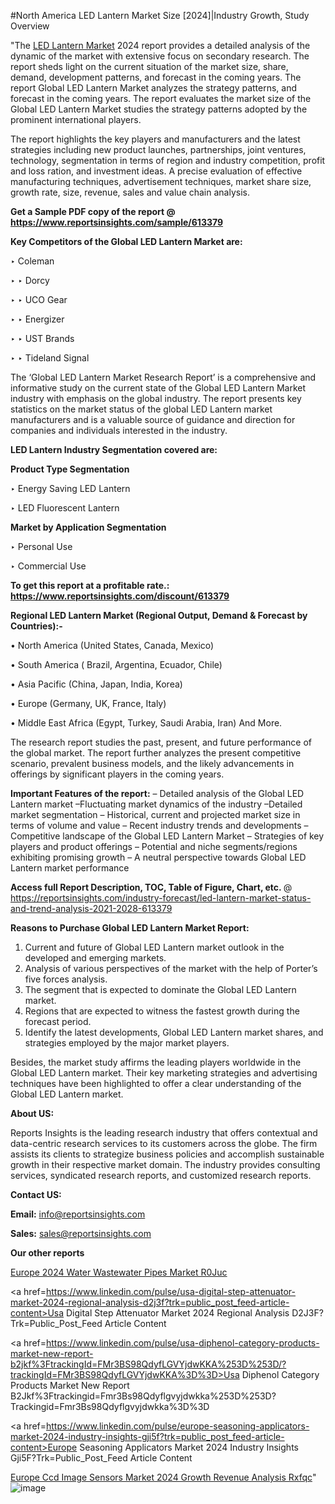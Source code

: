 #North America LED Lantern Market Size [2024]|Industry Growth, Study Overview

"The <a href=https://www.reportsinsights.com/sample/613379>LED Lantern Market</a> 2024 report provides a detailed analysis of the dynamic of the market with extensive focus on secondary research. The report sheds light on the current situation of the market size, share, demand, development patterns, and forecast in the coming years. The report Global LED Lantern Market analyzes the strategy patterns, and forecast in the coming years. The report evaluates the market size of the Global LED Lantern Market studies the strategy patterns adopted by the prominent international players.

The report highlights the key players and manufacturers and the latest strategies including new product launches, partnerships, joint ventures, technology, segmentation in terms of region and industry competition, profit and loss ration, and investment ideas. A precise evaluation of effective manufacturing techniques, advertisement techniques, market share size, growth rate, size, revenue, sales and value chain analysis.

<strong>Get a Sample PDF copy of the report @ <a href=https://www.reportsinsights.com/sample/613379 style=color:#0000ff;>https://www.reportsinsights.com/sample/613379</a></strong>

<strong>Key Competitors of the Global LED Lantern Market are:</strong>

‣ Coleman

‣ 
‣ Dorcy

‣ 
‣ UCO Gear

‣ 
‣ Energizer

‣ 
‣ UST Brands

‣ 
‣ Tideland Signal

The ‘Global LED Lantern Market Research Report’ is a comprehensive and informative study on the current state of the Global LED Lantern Market industry with emphasis on the global industry. The report presents key statistics on the market status of the global LED Lantern market manufacturers and is a valuable source of guidance and direction for companies and individuals interested in the industry.

<strong>LED Lantern Industry Segmentation covered are:</strong>

<strong>Product Type Segmentation</strong>

‣    Energy Saving LED Lantern

‣ LED Fluorescent Lantern

<strong>Market by Application Segmentation</strong>

‣   Personal Use

‣ Commercial Use

<strong>To get this report at a profitable rate.: <a href=https://www.reportsinsights.com/discount/613379 style=color:#0000ff;>https://www.reportsinsights.com/discount/613379</a></strong>

<strong>Regional LED Lantern Market (Regional Output, Demand &amp; Forecast by Countries):-</strong>

• North America (United States, Canada, Mexico)

• South America ( Brazil, Argentina, Ecuador, Chile)

• Asia Pacific (China, Japan, India, Korea)

• Europe (Germany, UK, France, Italy)

• Middle East Africa (Egypt, Turkey, Saudi Arabia, Iran) And More.

The research report studies the past, present, and future performance of the global market. The report further analyzes the present competitive scenario, prevalent business models, and the likely advancements in offerings by significant players in the coming years.

<strong>Important Features of the report:</strong>
– Detailed analysis of the Global LED Lantern market
–Fluctuating market dynamics of the industry
–Detailed market segmentation
– Historical, current and projected market size in terms of volume and value
– Recent industry trends and developments
– Competitive landscape of the Global LED Lantern Market
– Strategies of key players and product offerings
– Potential and niche segments/regions exhibiting promising growth
– A neutral perspective towards Global LED Lantern market performance

<strong>Access full Report Description, TOC, Table of Figure, Chart, etc. </strong>@   <a href=https://reportsinsights.com/industry-forecast/led-lantern-market-status-and-trend-analysis-2021-2028-613379 style=color:#0000ff;>https://reportsinsights.com/industry-forecast/led-lantern-market-status-and-trend-analysis-2021-2028-613379</a>

<strong>Reasons to Purchase Global LED Lantern Market Report:</strong>
1. Current and future of Global LED Lantern market outlook in the developed and emerging markets.
2. Analysis of various perspectives of the market with the help of Porter’s five forces analysis.
3. The segment that is expected to dominate the Global LED Lantern market.
4. Regions that are expected to witness the fastest growth during the forecast period.
5. Identify the latest developments, Global LED Lantern market shares, and strategies employed by the major market players.

Besides, the market study affirms the leading players worldwide in the Global LED Lantern market. Their key marketing strategies and advertising techniques have been highlighted to offer a clear understanding of the Global LED Lantern market.

<strong><strong>About US</strong>:</strong>

Reports Insights is the leading research industry that offers contextual and data-centric research services to its customers across the globe. The firm assists its clients to strategize business policies and accomplish sustainable growth in their respective market domain. The industry provides consulting services, syndicated research reports, and customized research reports.

<strong>Contact US:</strong>

<p class=><b>Email:</b> <a href=mailto:info@reportsinsights.com>info@reportsinsights.com</a></p>
<p class=><b>Sales:</b> <a href=mailto:sales@reportsinsights.com>sales@reportsinsights.com</a></p>

<strong>Our other reports</strong>

<a href=https://www.linkedin.com/pulse/europe-2024-water-wastewater-pipes-market-r0juc/>Europe 2024 Water Wastewater Pipes Market R0Juc</a>

<a href=https://www.linkedin.com/pulse/usa-digital-step-attenuator-market-2024-regional-analysis-d2j3f?trk=public_post_feed-article-content>Usa Digital Step Attenuator Market 2024 Regional Analysis D2J3F?Trk=Public_Post_Feed Article Content</a>

<a href=https://www.linkedin.com/pulse/usa-diphenol-category-products-market-new-report-b2jkf%3FtrackingId=FMr3BS98QdyfLGVYjdwKKA%253D%253D/?trackingId=FMr3BS98QdyfLGVYjdwKKA%3D%3D>Usa Diphenol Category Products Market New Report B2Jkf%3Ftrackingid=Fmr3Bs98Qdyflgvyjdwkka%253D%253D?Trackingid=Fmr3Bs98Qdyflgvyjdwkka%3D%3D</a>

<a href=https://www.linkedin.com/pulse/europe-seasoning-applicators-market-2024-industry-insights-gji5f?trk=public_post_feed-article-content>Europe Seasoning Applicators Market 2024 Industry Insights Gji5F?Trk=Public_Post_Feed Article Content</a>

<a href=https://www.linkedin.com/pulse/europe-ccd-image-sensors-market-2024-growth-revenue-analysis-rxfqc/>Europe Ccd Image Sensors Market 2024 Growth Revenue Analysis Rxfqc</a>"
![image](https://github.com/aanak123/RIMarketer1/assets/158471119/c37cd4dc-e6db-492f-a628-61e2c5ae5c30)
